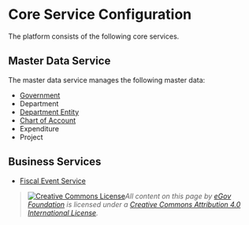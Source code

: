 # Core Service Configuration

The platform consists of the following core services.

## Master Data Service

The master data service manages the following master data:&#x20;

* [Government](master-data-setup/domain-services/ifix-core-master-data-service.md#government)
* Department
* [Department Entity](department-entity-service.md)
* [Chart of Account](master-data-setup/domain-services/ifix-core-master-data-service.md#chart-of-account)
* Expenditure
* Project

## Business Services

* [Fiscal Event Service](master-data-setup/domain-services/ifix-core-fiscal-event-service.md)

> [![Creative Commons License](https://i.creativecommons.org/l/by/4.0/80x15.png)_​_](http://creativecommons.org/licenses/by/4.0/)_All content on this page by_ [_eGov Foundation_](https://egov.org.in/) _is licensed under a_ [_Creative Commons Attribution 4.0 International License_](http://creativecommons.org/licenses/by/4.0/)_._
